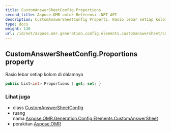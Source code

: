 ```yaml
---
title: CustomAnswerSheetConfig.Proportions
second_title: Aspose.OMR untuk Referensi .NET API
description: CustomAnswerSheetConfig Properti. Rasio lebar setiap kolom di dalamnya
type: docs
weight: 130
url: /id/net/aspose.omr.generation.config.elements.customanswersheet/customanswersheetconfig/proportions/
---
```

## CustomAnswerSheetConfig.Proportions property

Rasio lebar setiap kolom di dalamnya

```csharp
public List<int> Proportions { get; set; }
```

### Lihat juga

* class [CustomAnswerSheetConfig](../)
* ruang nama [Aspose.OMR.Generation.Config.Elements.CustomAnswerSheet](../../customanswersheetconfig/)
* perakitan [Aspose.OMR](../../../)


